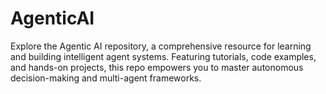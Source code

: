 # AgenticAI
Explore the Agentic AI repository, a comprehensive resource for learning and building intelligent agent systems. Featuring tutorials, code examples, and hands-on projects, this repo empowers you to master autonomous decision-making and multi-agent frameworks.
